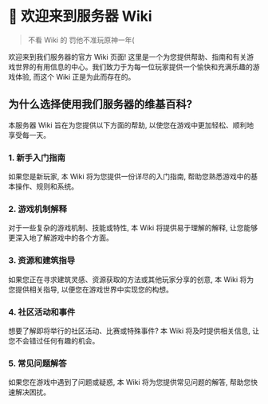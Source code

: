 # 👋 欢迎来到服务器 Wiki
> 不看 Wiki 的 罚他不准玩原神一年(

欢迎来到我们服务器的官方 Wiki 页面! 这里是一个为您提供帮助、指南和有关游戏世界的有用信息的中心。我们致力于为每一位玩家提供一个愉快和充满乐趣的游戏体验, 而这个 Wiki 正是为此而存在的。

## **为什么选择使用我们服务器的维基百科\?**

本服务器 Wiki 旨在为您提供以下方面的帮助, 以使您在游戏中更加轻松、顺利地享受每一天。

### **1. 新手入门指南**

如果您是新玩家, 本 Wiki 将为您提供一份详尽的入门指南, 帮助您熟悉游戏中的基本操作、规则和系统。

### **2. 游戏机制解释**

对于一些复杂的游戏机制、技能或特性, 本 Wiki 将提供易于理解的解释, 让您能够更深入地了解游戏中的各个方面。

### **3. 资源和建筑指导**

如果您正在寻求建筑灵感、资源获取的方法或其他玩家分享的创意, 本 Wiki 将为您提供相关指导, 以便您在游戏世界中实现您的构想。

### **4. 社区活动和事件**

想要了解即将举行的社区活动、比赛或特殊事件? 本 Wiki 将及时提供相关信息, 让您不会错过任何有趣的机会。

### **5. 常见问题解答**

如果您在游戏中遇到了问题或疑惑, 本 Wiki 将为您提供常见问题的解答, 帮助您快速解决困扰。